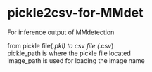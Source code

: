 # pickle2csv-for-MMdet


For inference output of MMdetection


from pickle file(*.pkl) to csv file (*.csv)  
pickle_path is where the pickle file located  
image_path is used for loading the image name 

